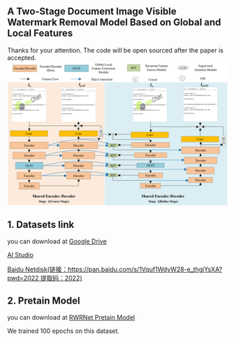 ## A Two-Stage Document Image Visible Watermark Removal Model Based on Global and Local Features
Thanks for your attention. The code will be open sourced after the paper is accepted.
![](readme.assets/%E7%BD%91%E7%BB%9C%E7%BB%93%E6%9E%842.png)

## 1. Datasets link

you can download at 
[Google Drive](https://drive.google.com/file/d/1adp32bOPN_O34L2RYmGshd3xUgaLdp-T/view?usp=sharing)

[AI Studio](https://aistudio.baidu.com/aistudio/datasetdetail/197146)

[Baidu Netdisk(链接：https://pan.baidu.com/s/1Vquf1WdyW28-e_thgjYsXA?pwd=2022 
提取码：2022)](https://pan.baidu.com/s/1Vquf1WdyW28-e_thgjYsXA?pwd=2022 )




## 2. Pretain Model
you can download at [RWRNet Pretain Model](https://drive.google.com/file/d/1pRyS4DheZWPVMFdPcJTHT79RqUtEksOn/view?usp=sharing)

We trained 100 epochs on this dataset.



